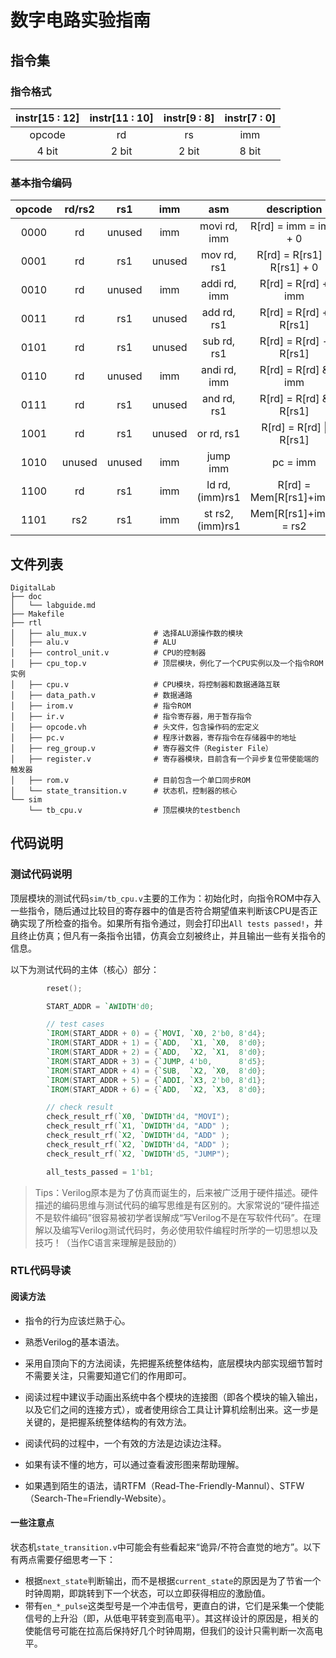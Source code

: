 # 数字电路实验指南

## 指令集

### 指令格式

| instr[15 : 12] | instr[11 : 10] | instr[9 : 8] | instr[7 : 0] |
| :------------: | :------------: | :----------: | :----------: |
|     opcode     |       rd       |      rs      |     imm      |
|     4 bit      |     2 bit      |    2 bit     |    8 bit     |

### 基本指令编码

| opcode | rd/rs2 |  rs1   |  imm   |       asm        |         description         |
| :----: | :----: | :----: | :----: | :--------------: | :-------------------------: |
|  0000  |   rd   | unused |  imm   |   movi rd, imm   |    R[rd] = imm = imm + 0    |
|  0001  |   rd   |  rs1   | unused |   mov rd, rs1    | R[rd] = R[rs1] = R[rs1] + 0 |
|  0010  |   rd   | unused |  imm   |   addi rd, imm   |     R[rd] = R[rd] + imm     |
|  0011  |   rd   |  rs1   | unused |   add rd, rs1    |   R[rd] = R[rd] + R[rs1]    |
|  0101  |   rd   |  rs1   | unused |   sub rd, rs1    |   R[rd] = R[rd] - R[rs1]    |
|  0110  |   rd   | unused |  imm   |   andi rd, imm   |     R[rd] = R[rd] & imm     |
|  0111  |   rd   |  rs1   | unused |   and rd, rs1    |   R[rd] = R[rd] & R[rs1]    |
|  1001  |   rd   |  rs1   | unused |  or    rd, rs1   |   R[rd] = R[rd] \| R[rs1]   |
|  1010  | unused | unused |  imm   |     jump imm     |          pc = imm           |
|  1100  |   rd   |  rs1   |  imm   | ld rd, (imm)rs1  |   R[rd] = Mem[R[rs1]+imm]   |
|  1101  |  rs2   |  rs1   |  imm   | st rs2, (imm)rs1 |    Mem[R[rs1]+imm] = rs2    |



## 文件列表

```
DigitalLab
├── doc
│   └── labguide.md
├── Makefile
├── rtl
│   ├── alu_mux.v				# 选择ALU源操作数的模块
│   ├── alu.v					# ALU
│   ├── control_unit.v			# CPU的控制器
│   ├── cpu_top.v				# 顶层模块，例化了一个CPU实例以及一个指令ROM实例
│   ├── cpu.v					# CPU模块，将控制器和数据通路互联
│   ├── data_path.v				# 数据通路
│   ├── irom.v					# 指令ROM
│   ├── ir.v					# 指令寄存器，用于暂存指令
│   ├── opcode.vh				# 头文件，包含操作码的宏定义
│   ├── pc.v					# 程序计数器，寄存指令在存储器中的地址
│   ├── reg_group.v				# 寄存器文件（Register File）
│   ├── register.v				# 寄存器模块，目前含有一个异步复位带使能端的触发器
│   ├── rom.v					# 目前包含一个单口同步ROM
│   └── state_transition.v		# 状态机，控制器的核心
└── sim
    └── tb_cpu.v				# 顶层模块的testbench
```





## 代码说明

### 测试代码说明

顶层模块的测试代码`sim/tb_cpu.v`主要的工作为：初始化时，向指令ROM中存入一些指令，随后通过比较目的寄存器中的值是否符合期望值来判断该CPU是否正确实现了所检查的指令。如果所有指令通过，则会打印出`All tests passed!`，并且终止仿真；但凡有一条指令出错，仿真会立刻被终止，并且输出一些有关指令的信息。

以下为测试代码的主体（核心）部分：

```verilog
		reset();

		START_ADDR = `AWIDTH'd0;

		// test cases
		`IROM(START_ADDR + 0) = {`MOVI, `X0, 2'b0, 8'd4};
		`IROM(START_ADDR + 1) = {`ADD,  `X1, `X0,  8'd0};
		`IROM(START_ADDR + 2) = {`ADD,  `X2, `X1,  8'd0};
		`IROM(START_ADDR + 3) = {`JUMP, 4'b0,      8'd5};
		`IROM(START_ADDR + 4) = {`SUB,  `X2, `X0,  8'd0};
		`IROM(START_ADDR + 5) = {`ADDI, `X3, 2'b0, 8'd1};
		`IROM(START_ADDR + 6) = {`ADD,  `X2, `X3,  8'd0};

		// check result
		check_result_rf(`X0, `DWIDTH'd4, "MOVI");
		check_result_rf(`X1, `DWIDTH'd4, "ADD" );
		check_result_rf(`X2, `DWIDTH'd4, "ADD" );
		check_result_rf(`X2, `DWIDTH'd4, "ADD" );
		check_result_rf(`X2, `DWIDTH'd5, "JUMP");

		all_tests_passed = 1'b1;
```



> Tips：Verilog原本是为了仿真而诞生的，后来被广泛用于硬件描述。硬件描述的编码思维与测试代码的编写思维是有区别的。大家常说的“硬件描述不是软件编码”很容易被初学者误解成“写Verilog不是在写软件代码”。在理解以及编写Verilog测试代码时，务必使用软件编程时所学的一切思想以及技巧！（当作C语言来理解是鼓励的）



### RTL代码导读

#### 阅读方法

+ 指令的行为应该烂熟于心。
+ 熟悉Verilog的基本语法。

+ 采用自顶向下的方法阅读，先把握系统整体结构，底层模块内部实现细节暂时不需要关注，只需要知道它们的作用即可。
+ 阅读过程中建议手动画出系统中各个模块的连接图（即各个模块的输入输出，以及它们之间的连接方式），或者使用综合工具让计算机绘制出来。这一步是关键的，是把握系统整体结构的有效方法。

+ 阅读代码的过程中，一个有效的方法是边读边注释。
+ 如果有读不懂的地方，可以通过查看波形图来帮助理解。
+ 如果遇到陌生的语法，请RTFM（Read-The-Friendly-Mannul）、STFW（Search-The=Friendly-Website）。

#### 一些注意点

状态机`state_transition.v`中可能会有些看起来“诡异/不符合直觉的地方”。以下有两点需要仔细思考一下：

+ 根据`next_state`判断输出，而不是根据`current_state`的原因是为了节省一个时钟周期，即跳转到下一个状态，可以立即获得相应的激励值。
+ 带有`en_*_pulse`这类型号是一个冲击信号，更直白的讲，它们是采集一个使能信号的上升沿（即，从低电平转变到高电平）。其这样设计的原因是，相关的使能信号可能在拉高后保持好几个时钟周期，但我们的设计只需判断一次高电平。

